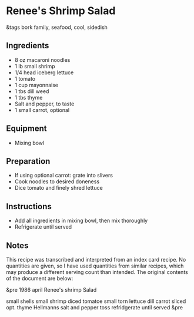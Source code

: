 # Renee's Shrimp Salad

&tags bork family, seafood, cool, sidedish

## Ingredients

- 8 oz macaroni noodles
- 1 lb small shrimp
- 1/4 head iceberg lettuce
- 1 tomato
- 1 cup mayonnaise
- 1 tbs dill weed
- 1 tbs thyme
- Salt and pepper, to taste
- 1 small carrot, optional

## Equipment

- Mixing bowl

## Preparation

- If using optional carrot: grate into slivers
- Cook noodles to desired doneness
- Dice tomato and finely shred lettuce

## Instructions

- Add all ingredients in mixing bowl, then mix thoroughly
- Refrigerate until served

## Notes

This recipe was transcribed and interpreted from an index card recipe. No quantities are given, so I have used quantities from similar recipes, which may produce a different serving count than intended. The original contents of the document are below:

&pre
1986 april       Renee's shrimp Salad

small shells
small shrimp
diced tomatoe
small torn lettuce
  dill              carrot sliced opt.
  thyme             Hellmanns
    salt and pepper
	       toss    refridgerate until
	  served
&pre